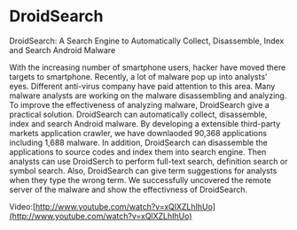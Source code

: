DroidSearch
===========
DroidSearch: A Search Engine to Automatically Collect,
Disassemble, Index and Search Android Malware

With the increasing number of smartphone users, hacker
have moved there targets to smartphone. Recently, a lot
of malware pop up into analysts’ eyes. Different anti-virus
company have paid attention to this area. Many malware
analysts are working on the malware disassembling and analyzing.
To improve the effectiveness of analyzing malware,
DroidSearch give a practical solution. DroidSearch can automatically 
collect, disassemble, index and search Android
malware. By developing a extensible third-party markets
application crawler, we have downlaoded 90,368 applications
including 1,688 malware. In addition, DroidSearch can disassemble 
the applications to source codes and index them
into search engine. Then analysts can use DroidSerch to
perform full-text search, definition search or symbol search.
Also, DroidSearch can give term suggestions for analysts
when they type the wrong term. We successfully uncovered
the remote server of the malware and show the effectivness
of DroidSearch.


Video:[http://www.youtube.com/watch?v=xQlXZLhIhUo](http://www.youtube.com/watch?v=xQlXZLhIhUo)
